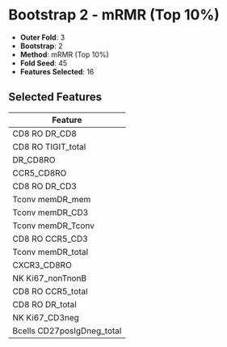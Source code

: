 # Bootstrap 2 - mRMR (Top 10%)

- **Outer Fold**: 3
- **Bootstrap**: 2
- **Method**: mRMR (Top 10%)
- **Fold Seed**: 45
- **Features Selected**: 16

## Selected Features

| Feature |
|---------|
| CD8 RO DR_CD8 |
| CD8 RO TIGIT_total |
| DR_CD8RO |
| CCR5_CD8RO |
| CD8 RO DR_CD3 |
| Tconv memDR_mem |
| Tconv memDR_CD3 |
| Tconv memDR_Tconv |
| CD8 RO CCR5_CD3 |
| Tconv memDR_total |
| CXCR3_CD8RO |
| NK Ki67_nonTnonB |
| CD8 RO CCR5_total |
| CD8 RO DR_total |
| NK Ki67_CD3neg |
| Bcells CD27posIgDneg_total |
